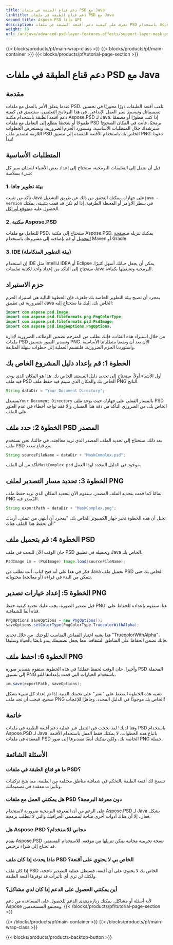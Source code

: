 ```yaml
---
title: دعم قناع الطبقة في ملفات PSD مع Java
linktitle: دعم قناع الطبقة في ملفات PSD مع Java
second_title: Aspose.PSD جافا API
description: تعرف على كيفية دعم أقنعة الطبقة في ملفات PSD باستخدام Aspose.PSD لـ Java من خلال برنامج تعليمي شامل خطوة بخطوة.
weight: 18
url: /ar/java/advanced-psd-layer-features-effects/support-layer-mask-psd-files/
---
```


{{< blocks/products/pf/main-wrap-class >}}
{{< blocks/products/pf/main-container >}}
{{< blocks/products/pf/tutorial-page-section >}}

# دعم قناع الطبقة في ملفات PSD مع Java

## مقدمة
عندما يتعلق الأمر بالعمل مع ملفات PSD، تلعب أقنعة الطبقات دورًا محوريًا في تحسين تصميماتك وتبسيط سير العمل الإبداعي. في هذا البرنامج التعليمي، سنتعمق في كيفية دعم أقنعة الطبقة باستخدام مكتبة Aspose.PSD لـ Java. إذا كنت مطورًا أو مصممًا طموحًا أو شخصًا يتطلع إلى التعامل مع ملفات PSD برمجيًا، فأنت في المكان الصحيح! سنرشدك خلال المتطلبات الأساسية، ونستورد الحزم الضرورية، ونستعرض الخطوات اللازمة لتصدير ملف PSD الخاص بك باستخدام الأقنعة المعقدة إلى تنسيق PNG. دعونا نبدأ!
## المتطلبات الأساسية
قبل أن ننتقل إلى التعليمات البرمجية، ستحتاج إلى إعداد بعض الأشياء لضمان سير كل شيء بسلاسة:
### 1. بيئة تطوير جافا
 تأكد من تثبيت Java على جهازك. يمكنك التحقق من ذلك عن طريق التشغيل`java -version` في سطر الأوامر أو المحطة الطرفية. إذا لم تكن قد قمت بتثبيته، يمكنك الحصول عليه من[موقع أوراكل](https://www.oracle.com/java/technologies/javase-jdk11-downloads.html).
### 2. مكتبة Aspose.PSD
للتعامل مع ملفات PSD، ستحتاج إلى مكتبة Aspose.PSD. يمكنك تنزيله من[صفحة التحميل](https://releases.aspose.com/psd/java/) أو قم بإضافته إلى مشروعك باستخدام Maven أو Gradle.
### 3. IDE (بيئة التطوير المتكاملة)
إن استخدام IDE مثل IntelliJ IDEA أو Eclipse يمكن أن يجعل حياتك أسهل كثيرًا. ستحتاج إلى التأكد من إعداد واحد لكتابة تعليمات Java البرمجية وتشغيلها بكفاءة.
## حزم الاستيراد
بمجرد أن تصبح بيئة التطوير الخاصة بك جاهزة، فإن الخطوة التالية هي استيراد الحزم الضرورية في تطبيق Java الخاص بك. إليك ما ستحتاج إليه:
```java
import com.aspose.psd.Image;
import com.aspose.psd.fileformats.png.PngColorType;
import com.aspose.psd.fileformats.psd.PsdImage;
import com.aspose.psd.imageoptions.PngOptions;
```
من خلال استيراد هذه الفئات، فإنك تطلب من المترجم تضمين الوظائف الضرورية لإدارة ملفات PSD وتصدير الصور بتنسيق PNG.
الآن بعد أن وضعنا متطلباتنا الأساسية واستوردنا الحزم الضرورية، فلنقسم العملية إلى خطوات سهلة المتابعة.
## الخطوة 1: قم بإعداد دليل المشروع الخاص بك

أول الأشياء أولاً، ستحتاج إلى تحديد دليل المستند الخاص بك. هذا هو المكان الذي يوجد فيه ملف PSD الخاص بك والمكان الذي سيتم فيه حفظ ملف PNG الناتج.
```java
String dataDir = "Your Document Directory";
```
 يستبدل`Your Document Directory` بالمسار الفعلي على جهازك حيث يوجد ملف PSD الخاص بك. من الضروري التأكد من دقة هذا المسار، وإلا فقد تواجه أخطاء في عدم العثور على الملف.
## الخطوة 2: حدد ملف PSD المصدر

بعد ذلك، ستحتاج إلى تحديد الملف المصدر الذي تريد معالجته. في حالتنا، نحن نستخدم ملف PSD مع قناع معقد.
```java
String sourceFileName = dataDir + "MaskComplex.psd";
```
 تأكد من أن الملف`MaskComplex.psd` موجود في الدليل المحدد لهذا العمل. 
## الخطوة 3: تحديد مسار التصدير لملف PNG

تمامًا كما قمت بتحديد الملف المصدر، ستقوم الآن بتحديد المكان الذي تريد حفظ ملف PNG المُصدر فيه.
```java
String exportPath = dataDir + "MaskComplex.png";
```
تخيل أن هذه الخطوة تخبر جهاز الكمبيوتر الخاص بك، "بمجرد أن أنتهي من عملي، أريدك أن تحفظ هذا الملف هناك!"
## الخطوة 4: قم بتحميل ملف PSD

حان الوقت الآن للبحث في ملف PSD وتحميله في تطبيق Java الخاص بك.
```java
PsdImage im = (PsdImage) Image.load(sourceFileName);
```
فكر في هذا على أنه فتح كتاب. أنت تطلب من Java تحميل ملف PSD الخاص بك حتى تتمكن من البدء في قراءة (أو معالجة) محتوياته.
## الخطوة 5: إعداد خيارات تصدير PNG

قبل تصدير الصورة، يجب عليك تحديد كيفية حفظ PNG. هنا، سنقوم بإعداده للحفاظ على قناة ألفا للشفافية.
```java
PngOptions saveOptions = new PngOptions();
saveOptions.setColorType(PngColorType.TruecolorWithAlpha);
```
هذا يشبه اختيار القماش المناسب للوحتك. من خلال تحديد "TruecolorWithAlpha"، فإنك تضمن الحفاظ على المناطق الشفافة، مما يجعل تصميمك يبدو نابضًا بالحياة وسليمًا.
## الخطوة 6: احفظ ملف PNG

وأخيرا، حان الوقت لحفظ عملك! في هذه الخطوة، ستقوم بتصدير صورة PSD المحملة إلى تنسيق PNG باستخدام الخيارات التي قمت بإعدادها للتو.
```java
im.save(exportPath, saveOptions);
```
تشبه هذه الخطوة الضغط على "نشر" على تحفتك الفنية. إذا تم إعداد كل شيء بشكل صحيح، فيجب أن تجد ملف PNG الخاص بك موجودًا في الدليل المحدد، وجاهزًا للإعجاب!
## خاتمة
وهنا لديك! لقد نجحت في التنقل عبر عملية دعم أقنعة الطبقة في ملفات PSD باستخدام Aspose.PSD لـ Java. باتباع هذه الخطوات، لا يمكنك فقط العمل باستخدام الأقنعة المعقدة في ملفات PSD الخاصة بك، ولكن يمكنك أيضًا تصديرها إلى صور PNG جميلة. 
## الأسئلة الشائعة
### ما هو قناع الطبقة في ملفات PSD؟  
تسمح لك أقنعة الطبقة بالتحكم في شفافية مناطق مختلفة من الطبقة، مما يتيح تركيبات وتأثيرات معقدة في تصميماتك.
### هل يمكنني العمل مع ملفات PSD دون معرفة البرمجة؟  
على الرغم من أن المعرفة البرمجية ضرورية لاستخدام Aspose.PSD لـ Java بشكل فعال، إلا أن هناك أدوات أخرى متاحة لمصممي الجرافيك والتي لا تتطلب برمجة.
### هل Aspose.PSD مجاني للاستخدام؟  
يقدم Aspose.PSD نسخة تجريبية مجانية يمكن تنزيلها من موقعه. للاستخدام المستمر، قد تحتاج إلى شراء ترخيص.
### ماذا يحدث إذا كان ملف PSD الخاص بي لا يحتوي على أقنعة؟  
إذا كان ملف PSD الخاص بك لا يحتوي على أي أقنعة، فستظل عملية التصدير ناجحة، ولكنك لن ترى أي تأثيرات قد توفرها أقنعة الطبقة.
### أين يمكنني الحصول على الدعم إذا كان لدي مشاكل؟  
 لأية أسئلة أو مشاكل، يمكنك زيارة[منتدى الدعم](https://forum.aspose.com/c/psd/34) للحصول على المساعدة من دعم Aspose ومجتمع المستخدمين.
{{< /blocks/products/pf/tutorial-page-section >}}

{{< /blocks/products/pf/main-container >}}
{{< /blocks/products/pf/main-wrap-class >}}

{{< blocks/products/products-backtop-button >}}
